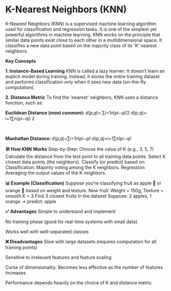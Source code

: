 # K-Nearest Neighbors (KNN)
K-Nearest Neighbors (KNN) is a supervised machine learning algorithm used for classification and regression tasks. It is one of the simplest yet powerful algorithms in machine learning.
KNN works on the principle that similar data points exist close to each other in a multidimensional space. It classifies a new data point based on the majority class of its 'K' nearest neighbors.


**Key Concepts**


**1. Instance-Based Learning**
KNN is called a lazy learner: It doesn’t learn an explicit model during training.
Instead, it stores the entire training dataset and performs classification only when it sees new data (on-the-fly computation).


**2. Distance Metric**
To find the 'nearest' neighbors, KNN uses a distance function, such as:

**Euclidean Distance (most common):**
𝑑(𝑝,𝑞)=  ∑𝑖=1𝑛(𝑝𝑖−𝑞𝑖)2
d(p,q)= i=1∑n(pi−qi) 2
 
​
 
**Manhattan Distance:**
𝑑(𝑝,𝑞)=∑𝑖=1𝑛∣𝑝𝑖−𝑞𝑖∣
d(p,q)=i=1∑n∣pi−qi∣


**🛠️ How KNN Works**
Step-by-Step:
Choose the value of K (e.g., 3, 5, 7)
Calculate the distance from the test point to all training data points.
Select K closest data points (the neighbors).
Classify (or predict) based on:
Classification: Majority voting among the K neighbors.
Regression: Averaging the output values of the K neighbors.


**📊 Example (Classification)**
Suppose you're classifying fruit as apple 🍎 or orange 🍊 based on weight and texture.
New fruit: Weight = 150g, Texture = smooth
K = 3
Find 3 closest fruits in the dataset
Suppose: 2 apples, 1 orange → predict: apple


**✅ Advantages**
Simple to understand and implement

No training phase (good for real-time systems with small data)

Works well with well-separated classes

**❌ Disadvantages**
Slow with large datasets (requires computation for all training points)

Sensitive to irrelevant features and feature scaling

Curse of dimensionality: Becomes less effective as the number of features increases

Performance depends heavily on the choice of K and distance metric



